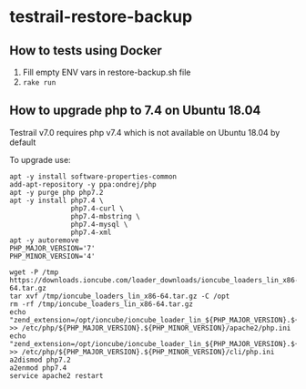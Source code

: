 # testrail-restore-backup

## How to tests using Docker

1. Fill empty ENV vars in restore-backup.sh file
2. `rake run`

## How to upgrade php to 7.4 on Ubuntu 18.04

Testrail v7.0 requires php v7.4 which is not available on Ubuntu 18.04 by default

To upgrade use:

```shell
apt -y install software-properties-common
add-apt-repository -y ppa:ondrej/php
apt -y purge php php7.2
apt -y install php7.4 \
               php7.4-curl \
               php7.4-mbstring \
               php7.4-mysql \
               php7.4-xml
apt -y autoremove
PHP_MAJOR_VERSION='7'
PHP_MINOR_VERSION='4'

wget -P /tmp https://downloads.ioncube.com/loader_downloads/ioncube_loaders_lin_x86-64.tar.gz
tar xvf /tmp/ioncube_loaders_lin_x86-64.tar.gz -C /opt
rm -rf /tmp/ioncube_loaders_lin_x86-64.tar.gz
echo "zend_extension=/opt/ioncube/ioncube_loader_lin_${PHP_MAJOR_VERSION}.${PHP_MINOR_VERSION}.so" >> /etc/php/${PHP_MAJOR_VERSION}.${PHP_MINOR_VERSION}/apache2/php.ini
echo "zend_extension=/opt/ioncube/ioncube_loader_lin_${PHP_MAJOR_VERSION}.${PHP_MINOR_VERSION}.so" >> /etc/php/${PHP_MAJOR_VERSION}.${PHP_MINOR_VERSION}/cli/php.ini
a2dismod php7.2
a2enmod php7.4
service apache2 restart
```

